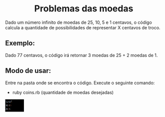 <h1 align="center">Problemas das moedas</h1>

Dado um número infinito de moedas de 25, 10, 5 e 1 centavos, o código calcula a quantidade de possibilidades de representar X centavos de troco.

## Exemplo:

Dado 77 centavos, o código irá retornar 3 moedas de 25 + 2 moedas de 1.

## Modo de usar:

Entre na pasta onde se encontra o código. Execute o seguinte comando:
- ruby coins.rb (quantidade de moedas desejadas)

<!DOCTYPE html>
<html>
<body>
<img src="img.png" alt="Imagem não carregada" width=60 height=40>
</body>
</html>